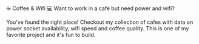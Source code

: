 ☕️ Coffee & Wifi 💻
Want to work in a cafe but need power and wifi?

You've found the right place! Checkout my collection of cafes with data on power socket availability, wifi speed and coffee quality.
This is one of my favorite project and it's fun to build.
